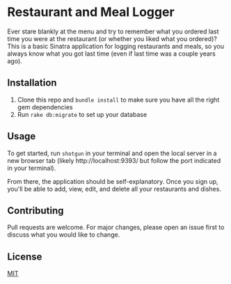 # Restaurant and Meal Logger

Ever stare blankly at the menu and try to remember what you ordered last time you were at the restaurant (or whether you liked what you ordered)? This is a basic Sinatra application for logging restaurants and meals, so you always know what you got last time (even if last time was a couple years ago). 

## Installation
1. Clone this repo and `bundle install` to make sure you have all the right gem dependencies
2. Run `rake db:migrate` to set up your database


## Usage

To get started, run `shotgun` in your terminal and open the local server in a new browser tab (likely http://localhost:9393/ but follow the port indicated in your terminal).

From there, the application should be self-explanatory. Once you sign up, you'll be able to add, view, edit, and delete all your restaurants and dishes.  

## Contributing
Pull requests are welcome. For major changes, please open an issue first to discuss what you would like to change.

## License
[MIT](https://choosealicense.com/licenses/mit/)